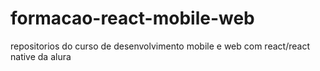 # formacao-react-mobile-web
repositorios do curso de desenvolvimento mobile e web com react/react native da alura
